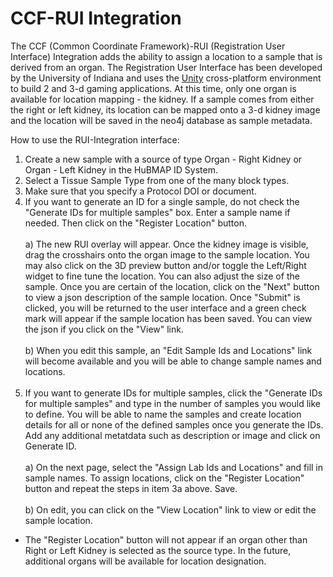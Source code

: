 
# CCF-RUI Integration

The CCF (Common Coordinate Framework)-RUI (Registration User Interface) Integration adds the ability to assign a location to a sample that is derived from an organ.  The Registration User Interface has been developed by the University of Indiana and uses the [Unity](https://unity.com/) cross-platform  environment to build 2 and 3-d gaming applications. At this time, only one organ is available for location mapping - the kidney.  If a sample comes from either the right or left kidney, its location can be mapped onto a 3-d kidney image and the location will be saved in the neo4j database as sample metadata.<br/>

How to use the RUI-Integration interface:

1. Create a new sample with a source of type Organ - Right Kidney or Organ - Left Kidney in the HuBMAP ID System.<br/>
2. Select a Tissue Sample Type from one of the many block types.<br/>
3. Make sure that you specify a Protocol DOI or document.<br/>
4. If you want to generate an ID for a single sample, do not check the "Generate IDs for multiple samples" box. Enter a sample name if needed.  Then click on the "Register Location" button.<br/><br />
   a) The new RUI overlay will appear.  Once the kidney image is visible, drag the crosshairs onto the organ image to the sample location.  You may also click on the 3D preview button and/or toggle the Left/Right widget to fine tune the location.  You can also adjust the size of the sample.  Once you are certain of the location, click on the "Next" button to view a json description of the sample location.  Once "Submit" is clicked, you will be returned to the user interface and a green check mark will appear if the sample location has been saved.  You can view the json if you click on the "View" link.<br/><br />
   b) When you edit this sample, an "Edit Sample Ids and Locations" link will become available and you will be able to change sample names and locations.<br/><br/>
5. If you want to generate IDs for multiple samples, click the "Generate IDs for multiple samples" and type in the number of samples you would like to define.  You will be able to name the samples and create location details for all or none of the defined samples once you generate the IDs. Add any additional metatdata such as description or image and click on Generate ID.<br/><br />
   a) On the next page, select the "Assign Lab Ids and Locations" and fill in sample names. To assign locations, click on the "Register Location" button and repeat the steps in item 3a above.  Save.<br/><br/>
   b) On edit, you can click on the "View Location" link to view or edit the sample location.<br/> 

*  The "Register Location" button will not appear if an organ other than Right or Left Kidney is selected as the source type.  In the future, additional organs will be available for location designation.
